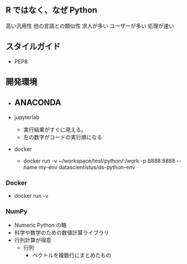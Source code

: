## R ではなく、なぜ Python

高い汎用性
他の言語との類似性
求人が多い
ユーザーが多い
処理が速い

## スタイルガイド

- PEP8

## 開発環境

- ## ANACONDA
- jupyterlab

  - 実行結果がすぐに見える。
  - 左の数字がコードの実行順になる

- docker
  - docker run -v ~/workspace/test/python/:/work -p 8888:8888 --name my-env datascientistus/ds-python-env

### Docker

- docker run -v

### NumPy

- Numeric Python の略
- 科学や数学のための数値計算ライブラリ
- 行列計算が得意
  - 行列
    - ベクトルを複数行にまとめたもの
